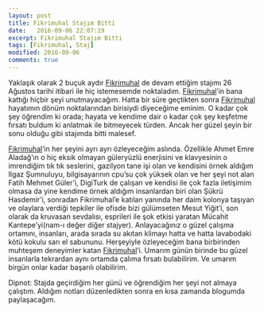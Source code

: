 ```yaml
---
layout: post
title: Fikrimuhal Stajım Bitti
date:   2016-09-06 22:07:19
excerpt: Fikrimuhal Stajım Bitti
tags: [Fikrimuhal, Staj]
modified: 2016-09-06
comments: true
---
```


Yaklaşık olarak 2 buçuk aydır [Fikrimuhal](http://fikrimuhal.com/) de devam ettiğim stajımı 26 Ağustos tarihi itibari ile
hiç istemesemde noktaladım. [Fikrimuhal](http://fikrimuhal.com/)’in bana kattığı hiçbir şeyi unutmayacağım.
Hatta bir süre geçtikten sonra [Fikrimuhal](http://fikrimuhal.com/) hayatımın dönüm noktalarından birisiydi diyeceğime eminim.
O kadar çok şey öğrendim ki orada; hayata ve kendime dair o kadar çok şey keşfetme fırsatı buldum ki
anlatmak ile bitmeyecek türden. Ancak her güzel şeyin bir sonu olduğu gibi stajımda bitti malesef.

[Fikrimuhal](http://fikrimuhal.com/)’in her şeyini ayrı ayrı özleyeceğim aslında. Özellikle Ahmet Emre Aladağ’ın o hiç eksik olmayan
güleryüzlü enerjisini ve klavyesinin o imrendiğim tık tık seslerini, gazilyon tane işi olan ve kendisini
örnek aldığım Ilgaz Şumnuluyu, bilgisayarının cpu’su çok yüksek olan ve her şeyi not alan Fatih Mehmet Güler’i,
DigiTurk de çalışan ve kendisi ile çok fazla iletişimim olmasa da yine kendime örnek aldığım insanlardan biri 
olan Şükrü Hasdemir’i, sonradan Fikrimuhal’e katılan yanında her daim kolonya taşıyan ve olaylara verdiği
tepkiler ile ofisde bizi gülümseten Mesut Yiğit’i, son olarak da kruvasan sevdalısı, esprileri ile şok
etkisi yaratan Mücahit Kantepe’yi(nam-ı değer diğer stajyer). Anlayacağınız o güzel çalışma ortamını,
insanları, arada sırada su akıtan klimayı hatta ve hatta lavabodaki kötü kokulu sarı el sabununu.
Herşeyiyle özleyeceğim bana birbirinden muhteşem deneyimler katan [Fikrimuhal](http://fikrimuhal.com/)’i.
Umarım günün birinde bu güzel insanlarla tekrardan aynı ortamda çalıma fırsatı bulabilirim.
Ve umarım birgün onlar kadar başarılı olabilirim.


Dipnot: Stajda geçirdiğim her günü ve öğrendiğim her şeyi  not almaya çalıştım. Aldığım notları düzenledikten sonra en kısa zamanda blogumda paylaşacağım.
